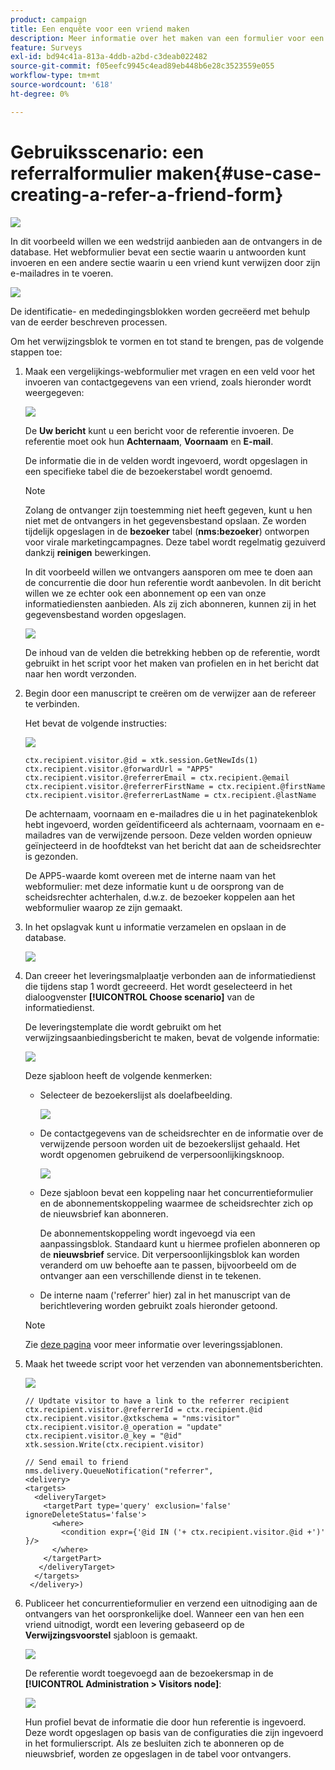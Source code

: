 ```yaml
---
product: campaign
title: Een enquête voor een vriend maken
description: Meer informatie over het maken van een formulier voor een vriend
feature: Surveys
exl-id: bd94c41a-813a-4ddb-a2bd-c3deab022482
source-git-commit: f05eefc9945c4ead89eb448b6e28c3523559e055
workflow-type: tm+mt
source-wordcount: '618'
ht-degree: 0%

---
```


# Gebruiksscenario: een referralformulier maken{#use-case-creating-a-refer-a-friend-form}

![](../../assets/v7-only.svg)

In dit voorbeeld willen we een wedstrijd aanbieden aan de ontvangers in de database. Het webformulier bevat een sectie waarin u antwoorden kunt invoeren en een andere sectie waarin u een vriend kunt verwijzen door zijn e-mailadres in te voeren.

![](assets/s_ncs_admin_survey_viral_sample_0.png)

De identificatie- en mededingingsblokken worden gecreëerd met behulp van de eerder beschreven processen.

Om het verwijzingsblok te vormen en tot stand te brengen, pas de volgende stappen toe:

1. Maak een vergelijkings-webformulier met vragen en een veld voor het invoeren van contactgegevens van een vriend, zoals hieronder wordt weergegeven:

   ![](assets/s_ncs_admin_survey_viral_sample_2.png)

   De **Uw bericht** kunt u een bericht voor de referentie invoeren. De referentie moet ook hun **Achternaam**, **Voornaam** en **E-mail**.

   De informatie die in de velden wordt ingevoerd, wordt opgeslagen in een specifieke tabel die de bezoekerstabel wordt genoemd.

   >[!NOTE]
   >
   >Zolang de ontvanger zijn toestemming niet heeft gegeven, kunt u hen niet met de ontvangers in het gegevensbestand opslaan. Ze worden tijdelijk opgeslagen in de **bezoeker** tabel (**nms:bezoeker**) ontworpen voor virale marketingcampagnes. Deze tabel wordt regelmatig gezuiverd dankzij **reinigen** bewerkingen.
   >
   >In dit voorbeeld willen we ontvangers aansporen om mee te doen aan de concurrentie die door hun referentie wordt aanbevolen. In dit bericht willen we ze echter ook een abonnement op een van onze informatiediensten aanbieden. Als zij zich abonneren, kunnen zij in het gegevensbestand worden opgeslagen.

   ![](assets/s_ncs_admin_survey_viral_sample_5.png)

   De inhoud van de velden die betrekking hebben op de referentie, wordt gebruikt in het script voor het maken van profielen en in het bericht dat naar hen wordt verzonden.

1. Begin door een manuscript te creëren om de verwijzer aan de refereer te verbinden.

   Het bevat de volgende instructies:

   ![](assets/s_ncs_admin_survey_viral_sample_4.png)

   ```
   ctx.recipient.visitor.@id = xtk.session.GetNewIds(1)
   ctx.recipient.visitor.@forwardUrl = "APP5"
   ctx.recipient.visitor.@referrerEmail = ctx.recipient.@email
   ctx.recipient.visitor.@referrerFirstName = ctx.recipient.@firstName
   ctx.recipient.visitor.@referrerLastName = ctx.recipient.@lastName
   ```

   De achternaam, voornaam en e-mailadres die u in het paginatekenblok hebt ingevoerd, worden geïdentificeerd als achternaam, voornaam en e-mailadres van de verwijzende persoon. Deze velden worden opnieuw geïnjecteerd in de hoofdtekst van het bericht dat aan de scheidsrechter is gezonden.

   De APP5-waarde komt overeen met de interne naam van het webformulier: met deze informatie kunt u de oorsprong van de scheidsrechter achterhalen, d.w.z. de bezoeker koppelen aan het webformulier waarop ze zijn gemaakt.

1. In het opslagvak kunt u informatie verzamelen en opslaan in de database.

   ![](assets/s_ncs_admin_survey_viral_sample_4b.png)

1. Dan creeer het leveringsmalplaatje verbonden aan de informatiedienst die tijdens stap 1 wordt gecreeerd. Het wordt geselecteerd in het dialoogvenster **[!UICONTROL Choose scenario]** van de informatiedienst.

   De leveringstemplate die wordt gebruikt om het verwijzingsaanbiedingsbericht te maken, bevat de volgende informatie:

   ![](assets/s_ncs_admin_survey_viral_sample_7.png)

   Deze sjabloon heeft de volgende kenmerken:

   * Selecteer de bezoekerslijst als doelafbeelding.

      ![](assets/s_ncs_admin_survey_viral_sample_7b.png)

   * De contactgegevens van de scheidsrechter en de informatie over de verwijzende persoon worden uit de bezoekerslijst gehaald. Het wordt opgenomen gebruikend de verpersoonlijkingsknoop.

      ![](assets/s_ncs_admin_survey_viral_sample_7a.png)

   * Deze sjabloon bevat een koppeling naar het concurrentieformulier en de abonnementskoppeling waarmee de scheidsrechter zich op de nieuwsbrief kan abonneren.

      De abonnementskoppeling wordt ingevoegd via een aanpassingsblok. Standaard kunt u hiermee profielen abonneren op de **nieuwsbrief** service. Dit verpersoonlijkingsblok kan worden veranderd om uw behoefte aan te passen, bijvoorbeeld om de ontvanger aan een verschillende dienst in te tekenen.

   * De interne naam (&#39;referrer&#39; hier) zal in het manuscript van de berichtlevering worden gebruikt zoals hieronder getoond.
   >[!NOTE]
   >
   >Zie [deze pagina](../../delivery/using/about-templates.md) voor meer informatie over leveringssjablonen.

1. Maak het tweede script voor het verzenden van abonnementsberichten.

   ![](assets/s_ncs_admin_survey_viral_sample_7c.png)

   ```
   // Updtate visitor to have a link to the referrer recipient
   ctx.recipient.visitor.@referrerId = ctx.recipient.@id
   ctx.recipient.visitor.@xtkschema = "nms:visitor"
   ctx.recipient.visitor.@_operation = "update" 
   ctx.recipient.visitor.@_key = "@id" 
   xtk.session.Write(ctx.recipient.visitor)
   
   // Send email to friend
   nms.delivery.QueueNotification("referrer",
   <delivery>
   <targets>
     <deliveryTarget>
       <targetPart type='query' exclusion='false' ignoreDeleteStatus='false'>
         <where>
           <condition expr={'@id IN ('+ ctx.recipient.visitor.@id +')' }/>
         </where>
       </targetPart>
      </deliveryTarget>
     </targets>
    </delivery>)
   ```

1. Publiceer het concurrentieformulier en verzend een uitnodiging aan de ontvangers van het oorspronkelijke doel. Wanneer een van hen een vriend uitnodigt, wordt een levering gebaseerd op de **Verwijzingsvoorstel** sjabloon is gemaakt.

   ![](assets/s_ncs_admin_survey_viral_sample_8.png)

   De referentie wordt toegevoegd aan de bezoekersmap in de **[!UICONTROL Administration > Visitors node]**:

   ![](assets/s_ncs_admin_survey_viral_sample_9.png)

   Hun profiel bevat de informatie die door hun referentie is ingevoerd. Deze wordt opgeslagen op basis van de configuraties die zijn ingevoerd in het formulierscript. Als ze besluiten zich te abonneren op de nieuwsbrief, worden ze opgeslagen in de tabel voor ontvangers.
